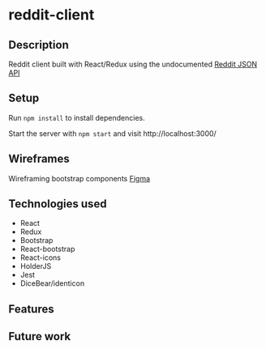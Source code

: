 # reddit-client

## Description
Reddit client built with React/Redux using the undocumented [Reddit JSON API](https://github.com/reddit-archive/reddit/wiki/JSON) 

## Setup

Run `npm install` to install dependencies.

Start the server with `npm start` and visit http://localhost:3000/


## Wireframes

Wireframing bootstrap components [Figma](https://www.figma.com/file/L8qdk7mzh4GnUN0HOkTpii/reddit-client?type=design&node-id=0%3A1&mode=design&t=uZ60SM6BRez8vcfv-1)


## Technologies used

- React
- Redux
- Bootstrap
- React-bootstrap
- React-icons
- HolderJS
- Jest
- DiceBear/identicon

## Features



## Future work

